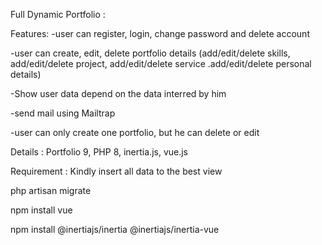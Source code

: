 Full Dynamic Portfolio :

Features:
-user can register, login, change password and delete account 

-user can create, edit, delete portfolio details (add/edit/delete skills, add/edit/delete project, add/edit/delete service .add/edit/delete personal details)

-Show user data depend on the data interred by him

-send mail using Mailtrap

-user can only create one portfolio, but he can delete or edit

Details : Portfolio 9, PHP 8, inertia.js, vue.js 

Requirement :
Kindly insert all data to the best view 

php artisan migrate 

npm install vue

npm install @inertiajs/inertia @inertiajs/inertia-vue
